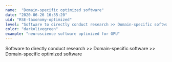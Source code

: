 ```yaml
---
name:  "Domain-specific optimized software"
date: "2020-06-26 16:35:20"
uid: "RSE-taxonomy-optimized"
level: "Software to directly conduct research >> Domain-specific software >> Domain-specific optimized software"
color: "darkolivegreen"
example: "neuroscience software optimized for GPU" 
---
```


Software to directly conduct research >> Domain-specific software >> Domain-specific optimized software